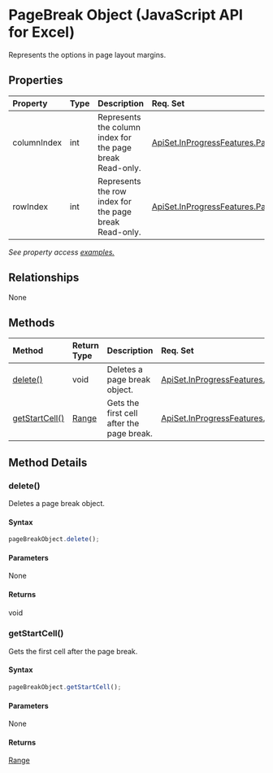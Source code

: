 # PageBreak Object (JavaScript API for Excel)

Represents the options in page layout margins.

## Properties

| Property	   | Type	|Description| Req. Set|
|:---------------|:--------|:----------|:----|
|columnIndex|int|Represents the column index for the page break Read-only.|[ApiSet.InProgressFeatures.PageLayout](../requirement-sets/excel-api-requirement-sets.md)|
|rowIndex|int|Represents the row index for the page break Read-only.|[ApiSet.InProgressFeatures.PageLayout](../requirement-sets/excel-api-requirement-sets.md)|

_See property access [examples.](#property-access-examples)_

## Relationships
None


## Methods

| Method		   | Return Type	|Description| Req. Set|
|:---------------|:--------|:----------|:----|
|[delete()](#delete)|void|Deletes a page break object.|[ApiSet.InProgressFeatures.PageLayout](../requirement-sets/excel-api-requirement-sets.md)|
|[getStartCell()](#getstartcell)|[Range](range.md)|Gets the first cell after the page break.|[ApiSet.InProgressFeatures.PageLayout](../requirement-sets/excel-api-requirement-sets.md)|

## Method Details


### delete()
Deletes a page break object.

#### Syntax
```js
pageBreakObject.delete();
```

#### Parameters
None

#### Returns
void

### getStartCell()
Gets the first cell after the page break.

#### Syntax
```js
pageBreakObject.getStartCell();
```

#### Parameters
None

#### Returns
[Range](range.md)
